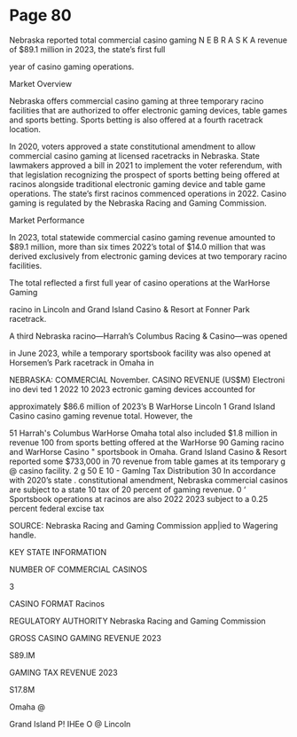 # Page 80

Nebraska reported total commercial casino gaming
N E B R A S K A revenue of $89.1 million in 2023, the state’s first full

year of casino gaming operations.

Market Overview

Nebraska offers commercial casino gaming at three temporary racino facilities
that are authorized to offer electronic gaming devices, table games and sports
betting. Sports betting is also offered at a fourth racetrack location.

In 2020, voters approved a state constitutional amendment to allow commercial
casino gaming at licensed racetracks in Nebraska. State lawmakers approved a
bill in 2021 to implement the voter referendum, with that legislation recognizing
the prospect of sports betting being offered at racinos alongside traditional
electronic gaming device and table game operations. The state’s first racinos
commenced operations in 2022. Casino gaming is regulated by the Nebraska
Racing and Gaming Commission.

Market Performance

In 2023, total statewide commercial casino gaming revenue amounted to $89.1
million, more than six times 2022’s total of $14.0 million that was derived
exclusively from electronic gaming devices at two temporary racino facilities.

The total reflected a first full year of casino operations at the WarHorse Gaming

racino in Lincoln and Grand Island Casino & Resort at Fonner Park racetrack.

A third Nebraska racino—Harrah’s Columbus Racing & Casino—was opened

in June 2023, while a temporary sportsbook facility was also opened at
Horsemen’s Park racetrack in Omaha in

NEBRASKA: COMMERCIAL November.
CASINO REVENUE (US$M) Electroni ino devi ted 1
2022 10 2023 ectronic gaming devices accounted for

approximately $86.6 million of 2023’s
B WarHorse Lincoln 1 Grand Island Casino casino gaming revenue total. However, the

51 Harrah's Columbus WarHorse Omaha total also included $1.8 million in revenue
100 from sports betting offered at the WarHorse
90 Gaming racino and WarHorse Casino
" sportsbook in Omaha. Grand Island Casino
& Resort reported some $733,000 in
70 revenue from table games at its temporary
g @ casino facility.
2
g 50
E 10 - Gamlng Tax Distribution
30 In accordance with 2020’s state
. constitutional amendment, Nebraska
commercial casinos are subject to a state
10 tax of 20 percent of gaming revenue.
0 ‘ Sportsbook operations at racinos are also
2022 2023 subject to a 0.25 percent federal excise tax

SOURCE: Nebraska Racing and Gaming Commission app|ied to Wagering handle.

KEY STATE INFORMATION

NUMBER OF COMMERCIAL CASINOS

3

CASINO FORMAT
Racinos

REGULATORY AUTHORITY
Nebraska Racing and
Gaming Commission

GROSS CASINO GAMING REVENUE 2023

S89.IM

GAMING TAX REVENUE 2023

S17.8M

Omaha @

Grand Island
P! IHEe O @ Lincoln

